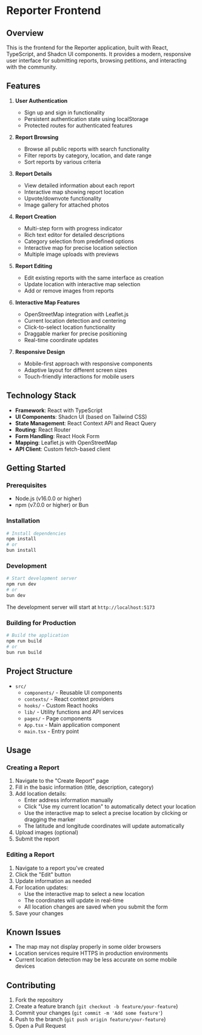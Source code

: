 # Reporter Frontend

## Overview

This is the frontend for the Reporter application, built with React, TypeScript, and Shadcn UI components. It provides a modern, responsive user interface for submitting reports, browsing petitions, and interacting with the community.

## Features

1. **User Authentication**
   - Sign up and sign in functionality
   - Persistent authentication state using localStorage
   - Protected routes for authenticated features

2. **Report Browsing**
   - Browse all public reports with search functionality
   - Filter reports by category, location, and date range
   - Sort reports by various criteria

3. **Report Details**
   - View detailed information about each report
   - Interactive map showing report location
   - Upvote/downvote functionality
   - Image gallery for attached photos

4. **Report Creation**
   - Multi-step form with progress indicator
   - Rich text editor for detailed descriptions
   - Category selection from predefined options
   - Interactive map for precise location selection
   - Multiple image uploads with previews

5. **Report Editing**
   - Edit existing reports with the same interface as creation
   - Update location with interactive map selection
   - Add or remove images from reports

6. **Interactive Map Features**
   - OpenStreetMap integration with Leaflet.js
   - Current location detection and centering
   - Click-to-select location functionality
   - Draggable marker for precise positioning
   - Real-time coordinate updates

7. **Responsive Design**
   - Mobile-first approach with responsive components
   - Adaptive layout for different screen sizes
   - Touch-friendly interactions for mobile users

## Technology Stack

- **Framework**: React with TypeScript
- **UI Components**: Shadcn UI (based on Tailwind CSS)
- **State Management**: React Context API and React Query
- **Routing**: React Router
- **Form Handling**: React Hook Form
- **Mapping**: Leaflet.js with OpenStreetMap
- **API Client**: Custom fetch-based client

## Getting Started

### Prerequisites

- Node.js (v16.0.0 or higher)
- npm (v7.0.0 or higher) or Bun

### Installation

```bash
# Install dependencies
npm install
# or
bun install
```

### Development

```bash
# Start development server
npm run dev
# or
bun dev
```

The development server will start at `http://localhost:5173`

### Building for Production

```bash
# Build the application
npm run build
# or
bun run build
```

## Project Structure

- `src/`
  - `components/` - Reusable UI components
  - `contexts/` - React context providers
  - `hooks/` - Custom React hooks
  - `lib/` - Utility functions and API services
  - `pages/` - Page components
  - `App.tsx` - Main application component
  - `main.tsx` - Entry point

## Usage

### Creating a Report

1. Navigate to the "Create Report" page
2. Fill in the basic information (title, description, category)
3. Add location details:
   - Enter address information manually
   - Click "Use my current location" to automatically detect your location
   - Use the interactive map to select a precise location by clicking or dragging the marker
   - The latitude and longitude coordinates will update automatically
4. Upload images (optional)
5. Submit the report

### Editing a Report

1. Navigate to a report you've created
2. Click the "Edit" button
3. Update information as needed
4. For location updates:
   - Use the interactive map to select a new location
   - The coordinates will update in real-time
   - All location changes are saved when you submit the form
5. Save your changes

## Known Issues

- The map may not display properly in some older browsers
- Location services require HTTPS in production environments
- Current location detection may be less accurate on some mobile devices

## Contributing

1. Fork the repository
2. Create a feature branch (`git checkout -b feature/your-feature`)
3. Commit your changes (`git commit -m 'Add some feature'`)
4. Push to the branch (`git push origin feature/your-feature`)
5. Open a Pull Request
